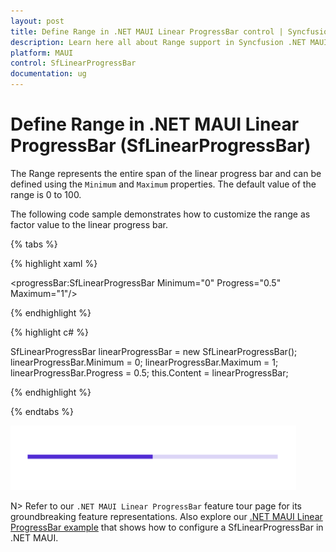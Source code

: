 ```yaml
---
layout: post
title: Define Range in .NET MAUI Linear ProgressBar control | Syncfusion
description: Learn here all about Range support in Syncfusion .NET MAUI Linear ProgressBar control, its elements and more.
platform: MAUI
control: SfLinearProgressBar
documentation: ug
---
```


# Define Range in .NET MAUI Linear ProgressBar (SfLinearProgressBar)

The Range represents the entire span of the linear progress bar and can be defined using the `Minimum` and `Maximum` properties. The default value of the range is 0 to 100.

The following code sample demonstrates how to customize the range as factor value to the linear progress bar.

{% tabs %}  

{% highlight xaml %}

<progressBar:SfLinearProgressBar Minimum="0" 
                                 Progress="0.5" 
                                 Maximum="1"/>


{% endhighlight %}

{% highlight c# %}

SfLinearProgressBar linearProgressBar = new SfLinearProgressBar();
linearProgressBar.Minimum = 0;
linearProgressBar.Maximum = 1;
linearProgressBar.Progress = 0.5;
this.Content = linearProgressBar;

{% endhighlight %}

{% endtabs %} 

![.NET MAUI Linear ProgressBar with range customization](images/define-range/range.png)

N> Refer to our `.NET MAUI Linear ProgressBar` feature tour page for its groundbreaking feature representations. Also explore our [.NET MAUI Linear ProgressBar example](https://github.com/syncfusion/maui-demos/) that shows how to configure a SfLinearProgressBar in .NET MAUI.